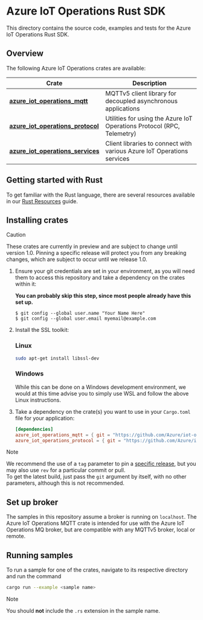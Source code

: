 # Azure IoT Operations Rust SDK

This directory contains the source code, examples and tests for the Azure IoT Operations Rust SDK.

## Overview

The following Azure IoT Operations crates are available:

| Crate | Description |
| - | -|
| [**azure_iot_operations_mqtt**](azure_iot_operations_mqtt) | MQTTv5 client library for decoupled asynchronous applications |
| [**azure_iot_operations_protocol**](azure_iot_operations_protocol) | Utilities for using the Azure IoT Operations Protocol (RPC, Telemetry) |
| [**azure_iot_operations_services**](azure_iot_operations_services) | Client libraries to connect with various Azure IoT Operations services |

## Getting started with Rust

To get familiar with the Rust language, there are several resources available in our [Rust Resources](/doc/dev/rust_resources.md) guide.

## Installing crates

> [!CAUTION]
> These crates are currently in preview and are subject to change until version 1.0.
> Pinning a specific release will protect you from any breaking changes, which are subject to occur until we release 1.0.

1. Ensure your git credentials are set in your environment, as you will need them to access this repository and take a dependency on the crates within it:

    **You can probably skip this step, since most people already have this set up.**

    ```
    $ git config --global user.name "Your Name Here"
    $ git config --global user.email myemail@example.com
    ```

1. Install the SSL toolkit:

    ### Linux

    ```bash
    sudo apt-get install libssl-dev
    ```

    ### Windows

    While this can be done on a Windows development environment, we would at this time advise you to simply use WSL and follow the above Linux instructions.

1. Take a dependency on the crate(s) you want to use in your `Cargo.toml` file for your application:

    ```toml
    [dependencies]
    azure_iot_operations_mqtt = { git = "https://github.com/Azure/iot-operations-sdks.git", tag = "<release tag here>"}
    azure_iot_operations_protocol = { git = "https://github.com/Azure/iot-operations-sdks.git", tag = "<release tag here>" }
    ```
> [!NOTE]
> We recommend the use of a `tag` parameter to pin a [specific release](https://github.com/Azure/iot-operations-sdks/releases), but you may also use `rev` for a particular commit or pull.  
> To get the latest build, just pass the `git` argument by itself, with no other parameters, although this is not recommended.

## Set up broker

The samples in this repository assume a broker is running on `localhost`.
The Azure IoT Operations MQTT crate is intended for use with the Azure IoT Operations MQ broker, but are compatible with any MQTTv5 broker, local or remote.

## Running samples

To run a sample for one of the crates, navigate to its respective directory and run the command

```bash
cargo run --example <sample name>
```

> [!NOTE]
> You should **not** include the `.rs` extension in the sample name.
